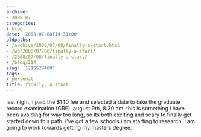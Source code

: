 ```yaml
---
archive:
- 2008-07
categories:
- blog
date: '2008-07-08T14:31:00'
oldpaths:
- /archive/2008/07/08/finally-a-start.html
- /wp/2008/07/08/finally-a-start/
- /2008/07/08/finally-a-start/
- /blog/214
slug: '1215527460'
tags:
- personal
title: finally, a start
---
```


last night, i paid the $140 fee and selected a date to take the graduate
record examination (GRE). august 9th, 8:30 am. this is something i have
been avoiding for way too long, so its both exciting and scary to finally
get started down this path. i've got a few schools i am starting to
research. i am going to work towards getting my masters degree.

